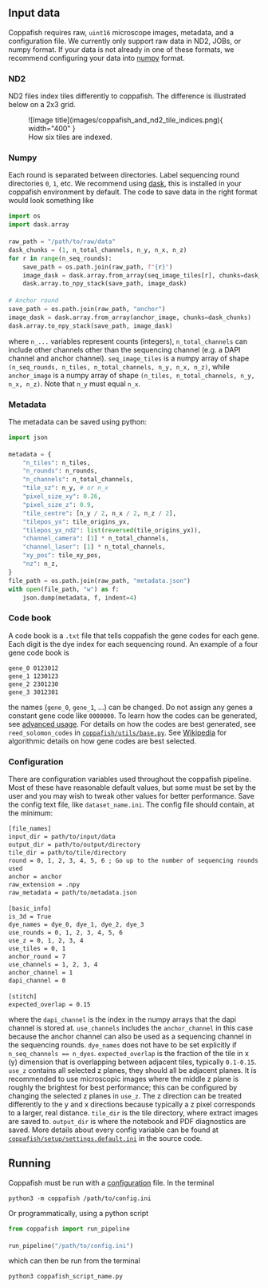 ## Input data

Coppafish requires raw, `uint16` microscope images, metadata, and a configuration file. We currently only support raw 
data in ND2, JOBs, or numpy format. If your data is not already in one of these formats, we recommend configuring your 
data into [numpy](#numpy) format.

### ND2

ND2 files index tiles differently to coppafish. The difference is illustrated below on a 2x3 grid.

<figure markdown="span">
  ![Image title](images/coppafish_and_nd2_tile_indices.png){ width="400" }
  <figcaption>How six tiles are indexed.</figcaption>
</figure>


### Numpy

Each round is separated between directories. Label sequencing round directories `0`, `1`, etc. We recommend using 
[dask](https://docs.dask.org), this is installed in your coppafish environment by default. The code to save data in the 
right format would look something like

```python
import os
import dask.array

raw_path = "/path/to/raw/data"
dask_chunks = (1, n_total_channels, n_y, n_x, n_z)
for r in range(n_seq_rounds):
    save_path = os.path.join(raw_path, f"{r}")
    image_dask = dask.array.from_array(seq_image_tiles[r], chunks=dask_chunks)
    dask.array.to_npy_stack(save_path, image_dask)

# Anchor round
save_path = os.path.join(raw_path, "anchor")
image_dask = dask.array.from_array(anchor_image, chunks=dask_chunks)
dask.array.to_npy_stack(save_path, image_dask)
```

where `n_...` variables represent counts (integers), `n_total_channels` can include other channels other than the 
sequencing channel (e.g. a DAPI channel and anchor channel). `seq_image_tiles` is a numpy array of shape 
`(n_seq_rounds, n_tiles, n_total_channels, n_y, n_x, n_z)`, while `anchor_image` is a numpy array of shape 
`(n_tiles, n_total_channels, n_y, n_x, n_z)`. Note that `n_y` must equal `n_x`.


### Metadata

The metadata can be saved using python:

```python
import json

metadata = {
    "n_tiles": n_tiles,
    "n_rounds": n_rounds,
    "n_channels": n_total_channels,
    "tile_sz": n_y, # or n_x
    "pixel_size_xy": 0.26,
    "pixel_size_z": 0.9,
    "tile_centre": [n_y / 2, n_x / 2, n_z / 2],
    "tilepos_yx": tile_origins_yx,
    "tilepos_yx_nd2": list(reversed(tile_origins_yx)),
    "channel_camera": [1] * n_total_channels,
    "channel_laser": [1] * n_total_channels,
    "xy_pos": tile_xy_pos,
    "nz": n_z,
}
file_path = os.path.join(raw_path, "metadata.json")
with open(file_path, "w") as f:
    json.dump(metadata, f, indent=4)
```

### Code book

A code book is a `.txt` file that tells coppafish the gene codes for each gene. Each digit is the dye index for each 
sequencing round. An example of a four gene code book is

```text
gene_0 0123012
gene_1 1230123
gene_2 2301230
gene_3 3012301
```

the names (`gene_0`, `gene_1`, ...) can be changed. Do not assign any genes a constant gene code like `0000000`. To 
learn how the codes can be generated, see [advanced usage](advanced_usage.md#). For details on how the codes are 
best generated, see `reed_solomon_codes` in 
[`coppafish/utils/base.py`](https://github.com/paulshuker/coppafish/blob/HEAD/coppafish/utils/base.py). See 
[Wikipedia](https://en.wikipedia.org/wiki/Reed%E2%80%93Solomon_error_correction) for algorithmic details on how gene 
codes are best selected.

### Configuration

There are configuration variables used throughout the coppafish pipeline. Most of these have reasonable default values, 
but some must be set by the user and you may wish to tweak other values for better performance. Save the config text 
file, like `dataset_name.ini`. The config file should contain, at the minimum:

```text
[file_names]
input_dir = path/to/input/data
output_dir = path/to/output/directory
tile_dir = path/to/tile/directory
round = 0, 1, 2, 3, 4, 5, 6 ; Go up to the number of sequencing rounds used
anchor = anchor
raw_extension = .npy
raw_metadata = path/to/metadata.json

[basic_info]
is_3d = True
dye_names = dye_0, dye_1, dye_2, dye_3
use_rounds = 0, 1, 2, 3, 4, 5, 6
use_z = 0, 1, 2, 3, 4
use_tiles = 0, 1
anchor_round = 7
use_channels = 1, 2, 3, 4
anchor_channel = 1
dapi_channel = 0

[stitch]
expected_overlap = 0.15
```

where the `dapi_channel` is the index in the numpy arrays that the dapi channel is stored at. `use_channels` includes 
the `anchor_channel` in this case because the anchor channel can also be used as a sequencing channel in the sequencing 
rounds. `dye_names` does not have to be set explicitly if `n_seq_channels == n_dyes`. `expected_overlap` is the 
fraction of the tile in x (y) dimension that is overlapping between adjacent tiles, typically `0.1-0.15`. `use_z` 
contains all selected z planes, they should all be adjacent planes. It is recommended to use microscopic images where 
the middle z plane is roughly the brightest for best performance; this can be configured by changing the selected z 
planes in `use_z`. The z direction can be treated differently to the y and x directions because typically a z pixel 
corresponds to a larger, real distance. `tile_dir` is the tile directory, where extract images are saved to. 
`output_dir` is where the notebook and PDF diagnostics are saved. More details about every config variable can be found 
at <a href="https://github.com/paulshuker/coppafish/blob/HEAD/coppafish/setup/settings.default.ini" target="_blank">
`coppafish/setup/settings.default.ini`</a> in the source code. 

## Running

Coppafish must be run with a [configuration](basic_usage.md#configuration) file. In the terminal

```console
python3 -m coppafish /path/to/config.ini
```

Or programmatically, using a python script

``` python
from coppafish import run_pipeline

run_pipeline("/path/to/config.ini")
```

which can then be run from the terminal

```bash
python3 coppafish_script_name.py
```

